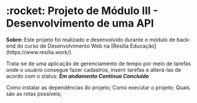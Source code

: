 
<h1> :rocket: Projeto de Módulo III - Desenvolvimento de uma API </h1>
<strong> Sobre: </strong> Este projeto foi realizado e desenvolvido durante o módulo de back-end do curso de Desenvolvimento Web na [Resília Educação](https://www.resilia.work/). 

Trata-se de uma aplicação de gerenciamento de tempo por meio de tarefas onde o usuário consegue fazer cadastros, inserir tarefas e alterá-las de acordo com o status:
<strong>
*Em andamento*
*Contínua*
*Concluído*
</strong>



Como instalar as dependências do projeto;
Como executar o projeto;
Quais são as rotas possíveis;

